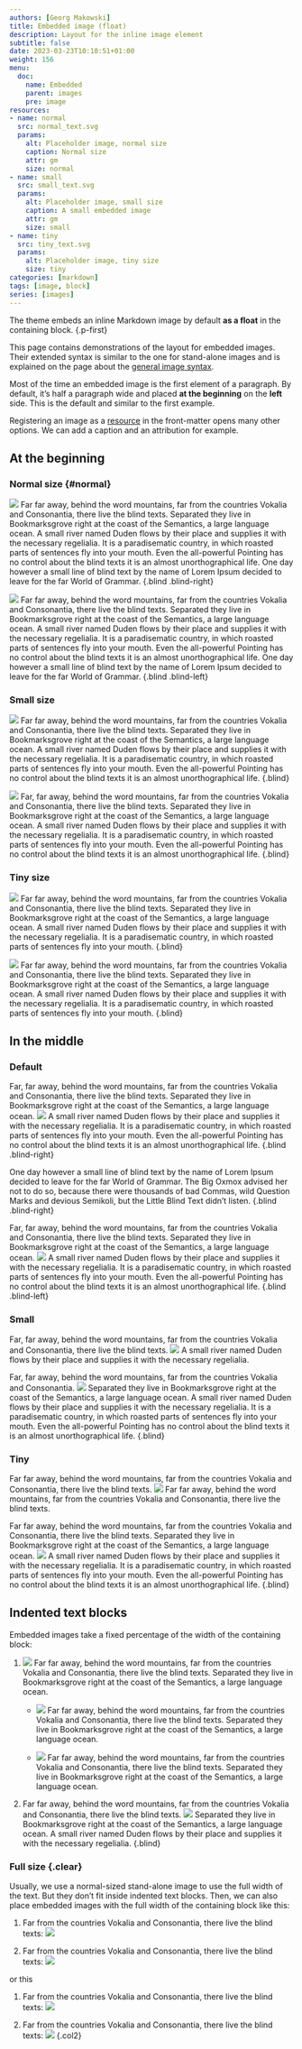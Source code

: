 ```yaml
---
authors: [Georg Makowski]
title: Embedded image (float)
description: Layout for the inline image element
subtitle: false
date: 2023-03-23T10:10:51+01:00 
weight: 156
menu:
  doc:
    name: Embedded
    parent: images
    pre: image
resources:
- name: normal
  src: normal_text.svg
  params:
    alt: Placeholder image, normal size
    caption: Normal size
    attr: gm
    size: normal
- name: small
  src: small_text.svg
  params:
    alt: Placeholder image, small size
    caption: A small embedded image
    attr: gm
    size: small
- name: tiny
  src: tiny_text.svg
  params:
    alt: Placeholder image, tiny size
    size: tiny
categories: [markdown]
tags: [image, block]
series: [images]
---
```


The theme embeds an inline Markdown image by default **as a float** in the containing block.
{.p-first}
<!--more-->

This page contains demonstrations of the layout for embedded images. Their extended syntax is similar to the one for stand-alone images and is explained on the page about the [general image syntax](/doc/basic/image/syntax).

Most of the time an embedded image is the first element of a paragraph. By default, it’s half a paragraph wide and placed **at the beginning** on the **left** side. This is the default and similar to the first example.

Registering an image as a [resource](/doc/intro/workflow/resources) in the front-matter opens many other options. We can add a caption and an attribution for example.

## At the beginning

### Normal size {#normal}

![](normal) Far far away, behind the word mountains, far from the countries Vokalia and Consonantia, there live the blind texts. Separated they live in Bookmarksgrove right at the coast of the Semantics, a large language ocean. A small river named Duden flows by their place and supplies it with the necessary regelialia. It is a paradisematic country, in which roasted parts of sentences fly into your mouth. Even the all-powerful Pointing has no control about the blind texts it is an almost unorthographical life. One day however a small line of blind text by the name of Lorem Ipsum decided to leave for the far World of Grammar.
{.blind .blind-right}

![](normal?posh=right) Far far away, behind the word mountains, far from the countries Vokalia and Consonantia, there live the blind texts. Separated they live in Bookmarksgrove right at the coast of the Semantics, a large language ocean. A small river named Duden flows by their place and supplies it with the necessary regelialia. It is a paradisematic country, in which roasted parts of sentences fly into your mouth. Even the all-powerful Pointing has no control about the blind texts it is an almost unorthographical life. One day however a small line of blind text by the name of Lorem Ipsum decided to leave for the far World of Grammar.
{.blind .blind-left}

### Small size

![](small?size=small) Far far away, behind the word mountains, far from the countries Vokalia and Consonantia, there live the blind texts. Separated they live in Bookmarksgrove right at the coast of the Semantics, a large language ocean. A small river named Duden flows by their place and supplies it with the necessary regelialia. It is a paradisematic country, in which roasted parts of sentences fly into your mouth. Even the all-powerful Pointing has no control about the blind texts it is an almost unorthographical life.
{.blind}

![](small?posh=right&size=small) Far, far away, behind the word mountains, far from the countries Vokalia and Consonantia, there live the blind texts. Separated they live in Bookmarksgrove right at the coast of the Semantics, a large language ocean. A small river named Duden flows by their place and supplies it with the necessary regelialia. It is a paradisematic country, in which roasted parts of sentences fly into your mouth. Even the all-powerful Pointing has no control about the blind texts it is an almost unorthographical life.
{.blind}

### Tiny size

![](tiny?s=tiny) Far far away, behind the word mountains, far from the countries Vokalia and Consonantia, there live the blind texts. Separated they live in Bookmarksgrove right at the coast of the Semantics, a large language ocean. A small river named Duden flows by their place and supplies it with the necessary regelialia. It is a paradisematic country, in which roasted parts of sentences fly into your mouth.
{.blind}

![](tiny?s=tiny&ph=right) Far far away, behind the word mountains, far from the countries Vokalia and Consonantia, there live the blind texts. Separated they live in Bookmarksgrove right at the coast of the Semantics, a large language ocean. A small river named Duden flows by their place and supplies it with the necessary regelialia. It is a paradisematic country, in which roasted parts of sentences fly into your mouth.
{.blind}

## In the middle

### Default

Far, far away, behind the word mountains, far from the countries Vokalia and Consonantia, there live the blind texts. Separated they live in Bookmarksgrove right at the coast of the Semantics, a large language ocean. ![](normal?pv=middle) A small river named Duden flows by their place and supplies it with the necessary regelialia. It is a paradisematic country, in which roasted parts of sentences fly into your mouth. Even the all-powerful Pointing has no control about the blind texts it is an almost unorthographical life.
{.blind .blind-right}

One day however a small line of blind text by the name of Lorem Ipsum decided to leave for the far World of Grammar. The Big Oxmox advised her not to do so, because there were thousands of bad Commas, wild Question Marks and devious Semikoli, but the Little Blind Text didn’t listen.
{.blind .blind-right}

Far, far away, behind the word mountains, far from the countries Vokalia and Consonantia, there live the blind texts. Separated they live in Bookmarksgrove right at the coast of the Semantics, a large language ocean. ![](normal?ph=right&pv=middle) A small river named Duden flows by their place and supplies it with the necessary regelialia. It is a paradisematic country, in which roasted parts of sentences fly into your mouth. Even the all-powerful Pointing has no control about the blind texts it is an almost unorthographical life.
{.blind .blind-left}

### Small

Far, far away, behind the word mountains, far from the countries Vokalia and Consonantia, there live the blind texts. ![](small?s=small&pv=middle) A small river named Duden flows by their place and supplies it with the necessary regelialia.

 Far, far away, behind the word mountains, far from the countries Vokalia and Consonantia. ![](small?ph=right&pv=middle&s=small) Separated they live in Bookmarksgrove right at the coast of the Semantics, a large language ocean. A small river named Duden flows by their place and supplies it with the necessary regelialia. It is a paradisematic country, in which roasted parts of sentences fly into your mouth. Even the all-powerful Pointing has no control about the blind texts it is an almost unorthographical life.
{.blind}

### Tiny

Far far away, behind the word mountains, far from the countries Vokalia and Consonantia, there live the blind texts. ![](tiny?pv=middle&s=tiny) Far far away, behind the word mountains, far from the countries Vokalia and Consonantia, there live the blind texts.

Far far away, behind the word mountains, far from the countries Vokalia and Consonantia, there live the blind texts. Separated they live in Bookmarksgrove right at the coast of the Semantics, a large language ocean. ![](tiny?ph=right&pv=middle&s=tiny) A small river named Duden flows by their place and supplies it with the necessary regelialia. It is a paradisematic country, in which roasted parts of sentences fly into your mouth. Even the all-powerful Pointing has no control about the blind texts it is an almost unorthographical life.
{.blind}

## Indented text blocks

Embedded images take a fixed percentage of the width of the containing block: 

1. ![](tiny) Far far away, behind the word mountains, far from the countries Vokalia and Consonantia, there live the blind texts. Separated they live in Bookmarksgrove right at the coast of the Semantics, a large language ocean.

   - ![](tiny?posh=right) Far far away, behind the word mountains, far from the countries Vokalia and Consonantia, there live the blind texts. Separated they live in Bookmarksgrove right at the coast of the Semantics, a large language ocean.

   - ![](tiny) Far far away, behind the word mountains, far from the countries Vokalia and Consonantia, there live the blind texts. Separated they live in Bookmarksgrove right at the coast of the Semantics, a large language ocean.

2. Far far away, behind the word mountains, far from the countries Vokalia and Consonantia, there live the blind texts.  ![](tiny?posv=middle&posh=right) Separated they live in Bookmarksgrove right at the coast of the Semantics, a large language ocean. A small river named Duden flows by their place and supplies it with the necessary regelialia.
{.blind}

### Full size {.clear}

Usually, we use a normal-sized stand-alone image to use the full width of the text. But they don’t fit inside indented text blocks. Then, we can also place embedded images with the full width of the containing block like this:

1. Far from the countries Vokalia and Consonantia, there live the blind texts:
   ![](normal?size=full)

2. Far from the countries Vokalia and Consonantia, there live the blind texts:
   ![](normal?size=full)

or this

1. Far from the countries Vokalia and Consonantia, there live the blind texts:
   ![](normal?size=full)

2. Far from the countries Vokalia and Consonantia, there live the blind texts:
   ![](normal?size=full)
{.col2}
